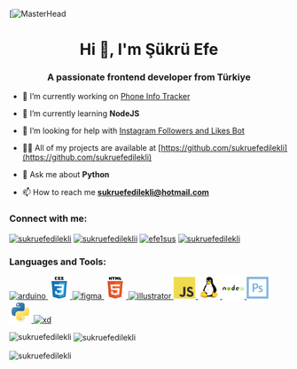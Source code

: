 [![MasterHead](https://images.unsplash.com/photo-1555066931-4365d14bab8c?ixlib=rb-4.0.3&ixid=M3wxMjA3fDB8MHxwaG90by1wYWdlfHx8fGVufDB8fHx8fA%3D%3D&auto=format&fit=crop&w=870&q=80)
<h1 align="center">Hi 👋, I'm Şükrü Efe</h1>
<h3 align="center">A passionate frontend developer from Türkiye</h3>

- 🔭 I’m currently working on [Phone Info Tracker](https://github.com/sukruefedilekli/PhoneInfoTracker)

- 🌱 I’m currently learning **NodeJS**

- 🤝 I’m looking for help with [Instagram Followers and Likes Bot](https://github.com/sukruefedilekli/Instagram-Followers-and-Likes-Bot)

- 👨‍💻 All of my projects are available at [https://github.com/sukruefedilekli](https://github.com/sukruefedilekli)

- 💬 Ask me about **Python**

- 📫 How to reach me **sukruefedilekli@hotmail.com**

<h3 align="left">Connect with me:</h3>
<p align="left">
<a href="https://twitter.com/sukruefedilekli" target="blank"><img align="center" src="https://raw.githubusercontent.com/rahuldkjain/github-profile-readme-generator/master/src/images/icons/Social/twitter.svg" alt="sukruefedilekli" height="30" width="40" /></a>
<a href="https://fb.com/sukruefedileklii" target="blank"><img align="center" src="https://raw.githubusercontent.com/rahuldkjain/github-profile-readme-generator/master/src/images/icons/Social/facebook.svg" alt="sukruefedileklii" height="30" width="40" /></a>
<a href="https://instagram.com/efe1sus" target="blank"><img align="center" src="https://raw.githubusercontent.com/rahuldkjain/github-profile-readme-generator/master/src/images/icons/Social/instagram.svg" alt="efe1sus" height="30" width="40" /></a>
<a href="https://www.youtube.com/c/sukruefedilekli" target="blank"><img align="center" src="https://raw.githubusercontent.com/rahuldkjain/github-profile-readme-generator/master/src/images/icons/Social/youtube.svg" alt="sukruefedilekli" height="30" width="40" /></a>
</p>

<h3 align="left">Languages and Tools:</h3>
<p align="left"> <a href="https://www.arduino.cc/" target="_blank" rel="noreferrer"> <img src="https://cdn.worldvectorlogo.com/logos/arduino-1.svg" alt="arduino" width="40" height="40"/> </a> <a href="https://www.w3schools.com/css/" target="_blank" rel="noreferrer"> <img src="https://raw.githubusercontent.com/devicons/devicon/master/icons/css3/css3-original-wordmark.svg" alt="css3" width="40" height="40"/> </a> <a href="https://www.figma.com/" target="_blank" rel="noreferrer"> <img src="https://www.vectorlogo.zone/logos/figma/figma-icon.svg" alt="figma" width="40" height="40"/> </a> <a href="https://www.w3.org/html/" target="_blank" rel="noreferrer"> <img src="https://raw.githubusercontent.com/devicons/devicon/master/icons/html5/html5-original-wordmark.svg" alt="html5" width="40" height="40"/> </a> <a href="https://www.adobe.com/in/products/illustrator.html" target="_blank" rel="noreferrer"> <img src="https://www.vectorlogo.zone/logos/adobe_illustrator/adobe_illustrator-icon.svg" alt="illustrator" width="40" height="40"/> </a> <a href="https://developer.mozilla.org/en-US/docs/Web/JavaScript" target="_blank" rel="noreferrer"> <img src="https://raw.githubusercontent.com/devicons/devicon/master/icons/javascript/javascript-original.svg" alt="javascript" width="40" height="40"/> </a> <a href="https://www.linux.org/" target="_blank" rel="noreferrer"> <img src="https://raw.githubusercontent.com/devicons/devicon/master/icons/linux/linux-original.svg" alt="linux" width="40" height="40"/> </a> <a href="https://nodejs.org" target="_blank" rel="noreferrer"> <img src="https://raw.githubusercontent.com/devicons/devicon/master/icons/nodejs/nodejs-original-wordmark.svg" alt="nodejs" width="40" height="40"/> </a> <a href="https://www.photoshop.com/en" target="_blank" rel="noreferrer"> <img src="https://raw.githubusercontent.com/devicons/devicon/master/icons/photoshop/photoshop-line.svg" alt="photoshop" width="40" height="40"/> </a> <a href="https://www.python.org" target="_blank" rel="noreferrer"> <img src="https://raw.githubusercontent.com/devicons/devicon/master/icons/python/python-original.svg" alt="python" width="40" height="40"/> </a> <a href="https://www.adobe.com/products/xd.html" target="_blank" rel="noreferrer"> <img src="https://cdn.worldvectorlogo.com/logos/adobe-xd.svg" alt="xd" width="40" height="40"/> </a> </p>

<p><img align="left" src="https://github-readme-stats.vercel.app/api/top-langs?username=sukruefedilekli&show_icons=true&locale=en&layout=compact" alt="sukruefedilekli" /></p>

<p>&nbsp;<img align="center" src="https://github-readme-stats.vercel.app/api?username=sukruefedilekli&show_icons=true&locale=en" alt="sukruefedilekli" /></p>

<p><img align="center" src="https://github-readme-streak-stats.herokuapp.com/?user=sukruefedilekli&" alt="sukruefedilekli" /></p>
